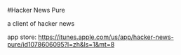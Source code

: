 #Hacker News Pure

a client of hacker news

app store: 
https://itunes.apple.com/us/app/hacker-news-pure/id1078606095?l=zh&ls=1&mt=8

